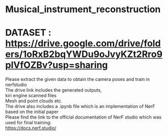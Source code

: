 # Musical_instrument_reconstruction

# DATASET : https://drive.google.com/drive/folders/1oRxB2bqYWDu9oJvyKZt2Rro9plVfOZBv?usp=sharing 
Please extract the given data to obtain the camera poses and train in nerfstudio   
The drive link includes the generated outputs,   
kiri engine scanned files   
Mesh and point clouds etc.   
The drive also includes a .ipynb file which is an implementation of NerF based on the initial paper  
Please find the link to the official documentation of NerF studio which was used for final training:   
https://docs.nerf.studio/   
